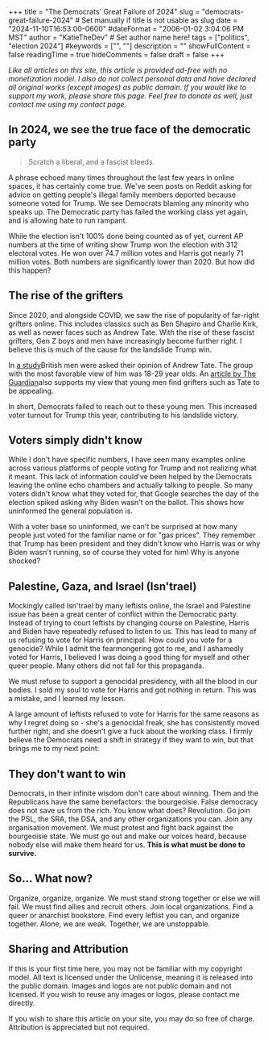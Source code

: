 +++
title = "The Democrats' Great Failure of 2024" 
slug = "democrats-great-failure-2024" # Set manually if title is not usable as slug
date = "2024-11-10T16:53:00-0600"
#dateFormat = "2006-01-02 3:04:06 PM MST"
author = "KatieTheDev" # Set author name here!
tags = ["politics", "election 2024"]
#keywords = ["", ""]
description = ""
showFullContent = false
readingTime = true
hideComments = false
draft = false
+++

*Like all articles on this site, this article is provided ad-free with no monetization model. I also do not collect personal data and have declared all original works (except images) as public domain. If you would like to support my work, please share this page. Feel free to donate as well, just contact me using my contact page.*
## In 2024, we see the true face of the democratic party
> Scratch a liberal, and a fascist bleeds.

A phrase echoed many times throughout the last few years in online spaces, it has certainly come true. We've seen posts on Reddit asking for advice on getting people's illegal family members deported because someone voted for Trump. We see Democrats blaming any minority who speaks up. The Democratic party has failed the working class yet again, and is allowing hate to run rampant. 

While the election isn't 100% done being counted as of yet, current AP numbers at the time of writing show Trump won the election with 312 electoral votes. He won over 74.7 million votes and Harris got nearly 71 million votes. Both numbers are significantly lower than 2020. But how did this happen? 

## The rise of the grifters
Since 2020, and alongside COVID, we saw the rise of popularity of far-right grifters online. This includes classics such as Ben Shapiro and Charlie Kirk, as well as newer faces such as Andrew Tate. With the rise of these fascist grifters, Gen Z boys and men have increasingly become further right. I believe this is much of the cause for the landslide Trump win. 

In [a study](https://www.statista.com/statistics/1417619/gb-men-opinion-andrew-tate-by-age/)British men were asked their opinion of Andrew Tate. The group with the most favorable view of him was 18-29 year olds. An [article by The Guardian](https://www.theguardian.com/news/2024/jan/06/im-andrew-tates-audience-and-i-know-why-he-appeals-to-young-men)also supports my view that young men find grifters such as Tate to be appealing. 

In short, Democrats failed to reach out to these young men. This increased voter turnout for Trump this year, contributing to his landslide victory. 
## Voters simply didn't know 
While I don't have specific numbers, I have seen many examples online across various platforms of people voting for Trump and not realizing what it meant. This lack of information could've been helped by the Democrats leaving the online echo chambers and actually talking to people. So many voters didn't know what they voted for, that Google searches the day of the election spiked asking why Biden wasn't on the ballot. This shows how uninformed the general population is. 

With a voter base so uninformed, we can't be surprised at how many people just voted for the familiar name or for "gas prices". They remember that Trump has been president and they didn't know who Harris was or why Biden wasn't running, so of course they voted for him! Why is anyone shocked? 
## Palestine, Gaza, and Israel (Isn'trael)
Mockingly called Isn'trael by many leftists online, the Israel and Palestine issue has been a great center of conflict within the Democratic party. Instead of trying to court leftists by changing course on Palestine, Harris and Biden have repeatedly refused to listen to us. This has lead to many of us refusing to vote for Harris on principal. How could you vote for a genocide? While I admit the fearmongering got to me, and I ashamedly voted for Harris, I believed I was doing a good thing for myself and other queer people. Many others did not fall for this propaganda. 

We must refuse to support a genocidal presidency, with all the blood in our bodies. I sold my soul to vote for Harris and got nothing in return. This was a mistake, and I learned my lesson. 

A large amount of leftists refused to vote for Harris for the same reasons as why I regret doing so - she's a genocidal freak, she has consistently moved further right, and she doesn't give a fuck about the working class. I firmly believe the Democrats need a shift in strategy if they want to win, but that brings me to my next point:
## They don't want to win
Democrats, in their infinite wisdom don't care about winning. Them and the Republicans have the same benefactors: the bourgeoisie. False democracy does not save us from the rich. You know what does? Revolution. Go join the PSL, the SRA, the DSA, and any other organizations you can. Join any organisation movement. We must protest and fight back against the bourgeoisie state. We must go out and make our voices heard, because nobody else will make them heard for us. **This is what must be done to survive.**
## So... What now? 
Organize, organize, organize. We must stand strong together or else we will fail. We must find allies and recruit others. Join local organizations. Find a queer or anarchist bookstore. Find every leftist you can, and organize together. Alone, we are weak. Together, we are unstoppable. 

## Sharing and Attribution
If this is your first time here, you may not be familiar with my copyright model. All text is licensed under the Unlicense, meaning it is released into the public domain. Images and logos are not public domain and not licensed. If you wish to reuse any images or logos, please contact me directly. 

If you wish to share this article on your site, you may do so free of charge. Attribution is appreciated but not required. 
